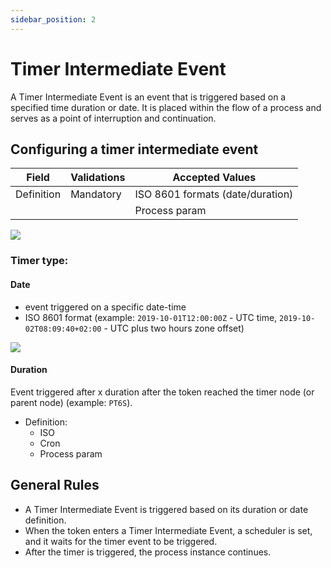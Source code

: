 ```yaml
---
sidebar_position: 2
---
```


# Timer Intermediate Event

A Timer Intermediate Event is an event that is triggered based on a specified time duration or date. It is placed within the flow of a process and serves as a point of interruption and continuation.

## Configuring a timer intermediate event

| Field      | Validations | Accepted Values                  |
| ---------- | ----------- | -------------------------------- |
| Definition | Mandatory   | ISO 8601 formats (date/duration) |
|            |             | Process param                    |



![](https://s3.eu-west-1.amazonaws.com/docx.flowx.ai/release34/intermediate_timer_event.png)

### Timer type:

#### Date
    
- event triggered on a specific date-time
- ISO 8601 format (example: `2019-10-01T12:00:00Z` - UTC time, `2019-10-02T08:09:40+02:00` - UTC plus two hours zone offset)

![](https://s3.eu-west-1.amazonaws.com/docx.flowx.ai/release34/intermediate_timer_date.png)

#### Duration

Event triggered after x duration after the token reached the timer node (or parent node) (example: `PT6S`).

* Definition:
    * ISO
    * Cron
    * Process param

## General Rules

* A Timer Intermediate Event is triggered based on its duration or date definition.
* When the token enters a Timer Intermediate Event, a scheduler is set, and it waits for the timer event to be triggered.
* After the timer is triggered, the process instance continues.

